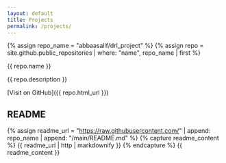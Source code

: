 ```yaml
---
layout: default
title: Projects
permalink: /projects/
---
```

{% assign repo_name = "abbaasalif/drl_project" %}
{% assign repo = site.github.public_repositories | where: "name", repo_name | first %}

{{ repo.name }}

{{ repo.description }}

[Visit on GitHub]({{ repo.html_url }})

## README
{% assign readme_url = "https://raw.githubusercontent.com/" | append: repo_name | append: "/main/README.md" %}
{% capture readme_content %}
{{ readme_url | http | markdownify }}
{% endcapture %}
{{ readme_content }}

